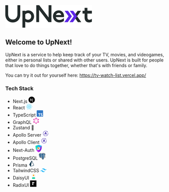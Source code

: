 <picture>
	<source media="(prefers-color-scheme: dark)" srcset="./assets/images/Logo_Light.svg">
	<img alt="The logo for UpNext" src="./assets/images/Logo_Dark.svg">
</picture>

## Welcome to UpNext!

UpNext is a service to help keep track of your TV, movies, and videogames, either in personal lists or shared with other users. UpNext is built for people that love to do things together, whether that's with friends or family.

You can try it out for yourself here: https://tv-watch-list.vercel.app/

### Tech Stack

- Next.js <picture><img alt="Logo for NextJS" src="./assets/images/nextjs-icon.svg" width="20"></picture>
- React <picture><img alt="Logo for ReactJS" src="./assets/images/react-icon.png" width="20"></picture>
- TypeScript <picture><img alt="Logo for TypeScript" src="./assets/images/ts-icon.png" width="20"></picture>
- GraphQL <picture><img alt="Logo for GraphQL" src="./assets/images/graphql-logo.png" width="20"></picture>
- Zustand 🐻
- Apollo Server <picture><img alt="Logo for Apollo" src="./assets/images/apollo-icon.png" width="20"></picture>
- Apollo Client <picture><img alt="Logo for Apollo" src="./assets/images/apollo-icon.png" width="20"></picture>
- Next-Auth <picture><img alt="Logo for Apollo" src="./assets/images/nextauth-icon.png" width="20"></picture>
- PostgreSQL <picture><img alt="Logo for Apollo" src="./assets/images/postgres-icon.png" width="20"></picture>
- Prisma <picture><img alt="Logo for Apollo" src="./assets/images/prisma-icon.png" width="20"></picture>
- TailwindCSS <picture><img alt="Logo for Apollo" src="./assets/images/tailwind-icon.png" width="20"></picture>
- DaisyUI <picture><img alt="Logo for Apollo" src="./assets/images/daisy-icon.png" width="20"></picture>
- RadixUI <picture><img alt="Logo for Apollo" src="./assets/images/radix-icon.png" width="20"></picture>
